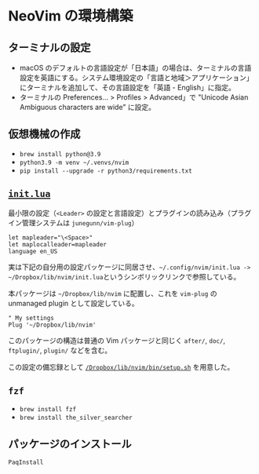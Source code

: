 # NeoVim の環境構築

## ターミナルの設定

- macOS のデフォルトの言語設定が「日本語」の場合は、ターミナルの言語設定を英語にする。システム環境設定の「言語と地域＞アプリケーション」にターミナルを追加して、その言語設定を「英語 - English」に指定。
- ターミナルの Preferences... > Profiles > Advanced」で "Unicode Asian Ambiguous characters are wide" に設定。

## 仮想機械の作成

- `brew install python@3.9`
- `python3.9 -m venv ~/.venvs/nvim`
- `pip install --upgrade -r python3/requirements.txt`


## [`init.lua`](init.lua)

最小限の設定（`<Leader>` の設定と言語設定）とプラグインの読み込み（プラグイン管理システムは `junegunn/vim-plug`）

~~~
let mapleader="\<Space>"
let maplocalleader=mapleader
language en_US
~~~

実は下記の自分用の設定パッケージに同居させ、`~/.config/nvim/init.lua -> ~/Dropbox/lib/nvim/init.lua`というシンボリックリンクで参照している。

本パッケージは `~/Dropbox/lib/nvim` に配置し、これを `vim-plug` の unmanaged plugin として設定している。

~~~
" My settings
Plug '~/Dropbox/lib/nvim'
~~~

このパッケージの構造は普通の Vim パッケージと同じく `after/`, `doc/`, `ftplugin/`, `plugin/` などを含む。

この設定の備忘録として [`/Dropbox/lib/nvim/bin/setup.sh`](bin/setup.sh) を用意した。

## `fzf`

- `brew install fzf`
- `brew install the_silver_searcher`

## パッケージのインストール

`PaqInstall`
